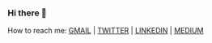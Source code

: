 ### Hi there 👋
How to reach me: [GMAIL](https://mail.google.com/mail/u/0/#sent?compose=CllgCJTHVrpwNfMRnqNRtQMjGcZqgHfmpncGMXVjTXjrPGwKlPjWpkFfKcTRmKlxNTKqFchNKdB) | [TWITTER](https://twitter.com/suriya0304/) | [LINKEDIN](https://www.linkedin.com/in/suriya-k-b416051b7/) | [MEDIUM](https://suriya03.medium.com/)

<!--
**suriya0304/suriya0304** is a ✨ _special_ ✨ repository because its `README.md` (this file) appears on your GitHub profile.

Here are some ideas to get you started:

- 🔭 I’m currently working on ...
- 🌱 I’m currently learning ...
- 👯 I’m looking to collaborate on ...
- 🤔 I’m looking for help with ...
- 💬 Ask me about ...
- 📫 How to reach me: ...
- 😄 Pronouns: ...
- ⚡ Fun fact: ...
-->
